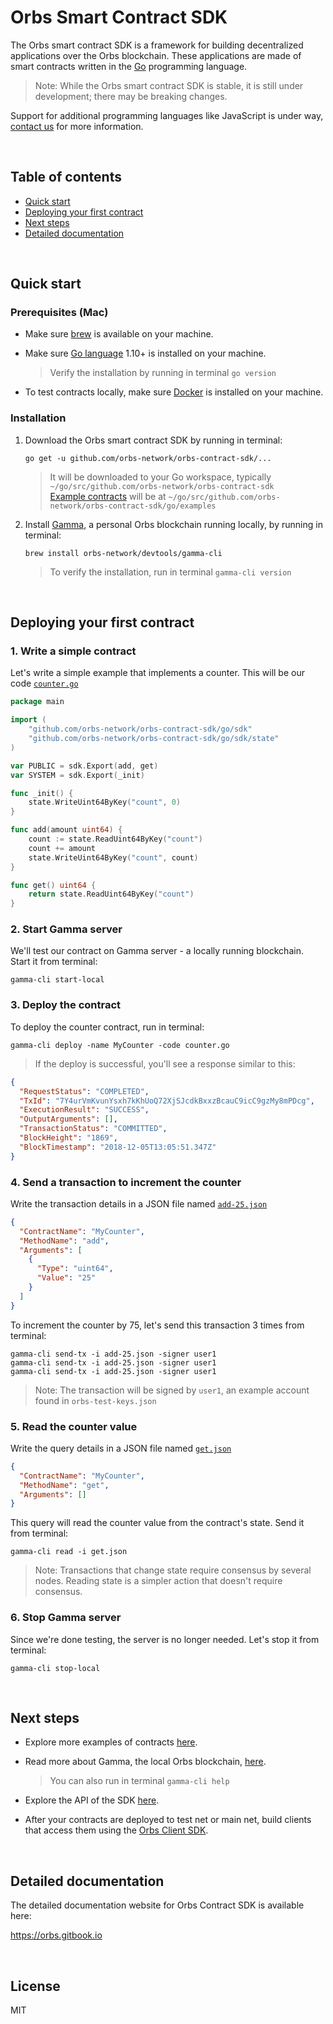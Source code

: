 # Orbs Smart Contract SDK

The Orbs smart contract SDK is a framework for building decentralized applications over the Orbs blockchain. These applications are made of smart contracts written in the [Go](https://en.wikipedia.org/wiki/Go_(programming_language)) programming language.

> Note: While the Orbs smart contract SDK is stable, it is still under development; there may be breaking changes.

Support for additional programming languages like JavaScript is under way, [contact us](FeatureRequest@orbs.com) for more information.

&nbsp;

## Table of contents

* [Quick start](#quick-start)
* [Deploying your first contract](#deploying-your-first-contract)
* [Next steps](#next-steps)
* [Detailed documentation](#detailed-documentation)

&nbsp;

## Quick start

### Prerequisites (Mac)

* Make sure [brew](https://brew.sh/) is available on your machine.

* Make sure [Go language](https://golang.org/doc/install) 1.10+ is installed on your machine.
   
    > Verify the installation by running in terminal `go version`

* To test contracts locally, make sure [Docker](https://docs.docker.com/docker-for-mac/install/) is installed on your machine.

### Installation 

1. Download the Orbs smart contract SDK by running in terminal:

    ```
    go get -u github.com/orbs-network/orbs-contract-sdk/...
    ```

   > It will be downloaded to your Go workspace, typically `~/go/src/github.com/orbs-network/orbs-contract-sdk`<br>[Example contracts](https://github.com/orbs-network/orbs-contract-sdk/tree/master/go/examples) will be at `~/go/src/github.com/orbs-network/orbs-contract-sdk/go/examples`

2. Install [Gamma](GAMMA.md), a personal Orbs blockchain running locally, by running in terminal:

    ```
    brew install orbs-network/devtools/gamma-cli
    ```
    
    > To verify the installation, run in terminal `gamma-cli version`

&nbsp;

## Deploying your first contract

### 1. Write a simple contract

Let's write a simple example that implements a counter. This will be our code [`counter.go`](https://github.com/orbs-network/orbs-contract-sdk/blob/master/go/examples/counter/counter.go)

```go
package main

import (
    "github.com/orbs-network/orbs-contract-sdk/go/sdk"
    "github.com/orbs-network/orbs-contract-sdk/go/sdk/state"
)

var PUBLIC = sdk.Export(add, get)
var SYSTEM = sdk.Export(_init)

func _init() {
    state.WriteUint64ByKey("count", 0)
}

func add(amount uint64) {
    count := state.ReadUint64ByKey("count")
    count += amount
    state.WriteUint64ByKey("count", count)
}

func get() uint64 {
    return state.ReadUint64ByKey("count")
}
```

### 2. Start Gamma server

We'll test our contract on Gamma server - a locally running blockchain. Start it from terminal:

```
gamma-cli start-local
```

### 3. Deploy the contract

To deploy the counter contract, run in terminal:

```
gamma-cli deploy -name MyCounter -code counter.go
```

> If the deploy is successful, you'll see a response similar to this:

```json
{
  "RequestStatus": "COMPLETED",
  "TxId": "7Y4urVmKvunYsxh7kKhUoQ72XjSJcdkBxxzBcauC9icC9gzMy8mPDcg",
  "ExecutionResult": "SUCCESS",
  "OutputArguments": [],
  "TransactionStatus": "COMMITTED",
  "BlockHeight": "1869",
  "BlockTimestamp": "2018-12-05T13:05:51.347Z"
}
```

### 4. Send a transaction to increment the counter

Write the transaction details in a JSON file named [`add-25.json`](https://github.com/orbs-network/orbs-contract-sdk/blob/master/go/examples/counter/test/add-25.json)

```json
{
  "ContractName": "MyCounter",
  "MethodName": "add", 
  "Arguments": [
    {
      "Type": "uint64",
      "Value": "25"
    }
  ]
}
```

To increment the counter by 75, let's send this transaction 3 times from terminal:

```
gamma-cli send-tx -i add-25.json -signer user1
gamma-cli send-tx -i add-25.json -signer user1
gamma-cli send-tx -i add-25.json -signer user1
```

> Note: The transaction will be signed by `user1`, an example account found in `orbs-test-keys.json`

### 5. Read the counter value

Write the query details in a JSON file named [`get.json`](https://github.com/orbs-network/orbs-contract-sdk/blob/master/go/examples/counter/test/get.json)

```json
{
  "ContractName": "MyCounter",
  "MethodName": "get",
  "Arguments": []
}
```

This query will read the counter value from the contract's state. Send it from terminal:

```
gamma-cli read -i get.json
```

> Note: Transactions that change state require consensus by several nodes. Reading state is a simpler action that doesn't require consensus.

### 6. Stop Gamma server

Since we're done testing, the server is no longer needed. Let's stop it from terminal:

```
gamma-cli stop-local
```

&nbsp;

## Next steps

* Explore more examples of contracts [here](https://github.com/orbs-network/orbs-contract-sdk/tree/master/go/examples).

* Read more about Gamma, the local Orbs blockchain, [here](https://github.com/orbs-network/orbs-contract-sdk/blob/master/GAMMA.md).

    > You can also run in terminal `gamma-cli help`
    
* Explore the API of the SDK [here](https://github.com/orbs-network/orbs-contract-sdk/tree/master/go/sdk).

* After your contracts are deployed to test net or main net, build clients that access them using the [Orbs Client SDK](https://github.com/orbs-network/orbs-client-sdk-go).

&nbsp;

## Detailed documentation

The detailed documentation website for Orbs Contract SDK is available here:

https://orbs.gitbook.io

&nbsp;

## License

MIT
